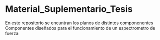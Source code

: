 # Material_Suplementario_Tesis
En este repositorio se encuntran los planos de distintos componenentes
Componentes diseñados para el funcionamiento de un espectrometro de fuerza
